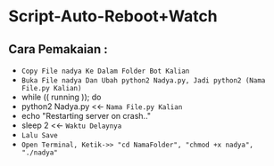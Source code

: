 # Script-Auto-Reboot+Watch
Cara Pemakaian :
------
- `Copy File nadya Ke Dalam Folder Bot Kalian`
- `Buka File nadya Dan Ubah python2 Nadya.py, Jadi python2 (Nama File.py Kalian)`
- while (( running )); do
-    python2 Nadya.py <<- `Nama File.py Kalian`
-    echo "Restarting server on crash.."
-    sleep 2 <<- `Waktu Delaynya`
- `Lalu Save`
- `Open Terminal, Ketik->> "cd NamaFolder", "chmod +x nadya", "./nadya"`

